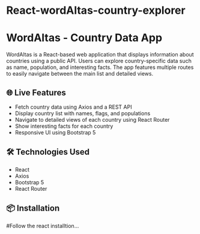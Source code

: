 # React-wordAltas-country-explorer
# WordAltas - Country Data App

WordAltas is a React-based web application that displays information about countries using a public API. Users can explore country-specific data such as name, population, and interesting facts. The app features multiple routes to easily navigate between the main list and detailed views.

## 🌐 Live Features

- Fetch country data using Axios and a REST API
- Display country list with names, flags, and populations
- Navigate to detailed views of each country using React Router
- Show interesting facts for each country
- Responsive UI using Bootstrap 5

## 🛠️ Technologies Used

- React
- Axios
- Bootstrap 5
- React Router

## 📦 Installation
#Follow the react installtion...
